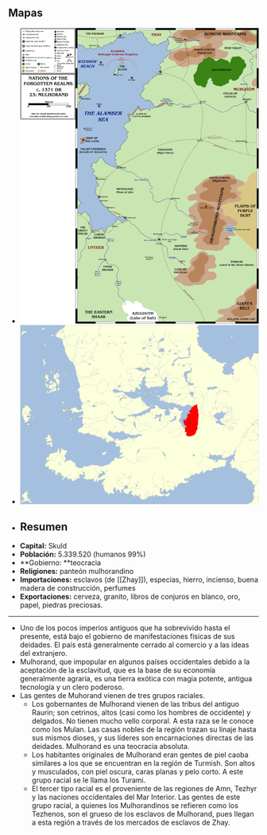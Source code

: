 ## Mapas
- ![YGZkPtRe2JxvMZOD-mulhorand.png](../assets/YGZkPtRe2JxvMZOD-mulhorand_1740319413468_0.png)
- ![ACWLq5UfN8wJR7fD-mulhorand-location.png](../assets/ACWLq5UfN8wJR7fD-mulhorand-location_1740319418411_0.png)
- ## Resumen
- **Capital:** Skuld
- **Población:** 5.339.520 (humanos 99%)
- **Gobierno: **teocracia
- **Religiones:** panteón mulhorandino
- **Importaciones:** esclavos (de [[Zhay]]), especias, hierro, incienso, buena madera de construcción, perfumes
- **Exportaciones:** cerveza, granito, libros de conjuros en blanco, oro, papel, piedras preciosas.
- ---
- Uno de los pocos imperios antiguos que ha sobrevivido hasta el presente, está bajo el gobierno de manifestaciones físicas de sus deidades. El país está generalmente cerrado al comercio y a las ideas del extranjero.
- Mulhorand, que impopular en algunos países occidentales debido a la aceptación de la esclavitud, que es la base de su economía generalmente agraria, es una tierra exótica con magia potente, antigua tecnología y un clero poderoso.
- Las gentes de Muhorand vienen de tres grupos raciales.
	- Los gobernantes de Mulhorand vienen de las tribus del antiguo Raurin; son cetrinos, altos (casi como los hombres de occidente) y delgados. No tienen mucho vello corporal. A esta raza se le conoce como los Mulan. Las casas nobles de la región trazan su linaje hasta sus mismos dioses, y sus líderes son encarnaciones directas de las deidades. Mulhorand es una teocracia absoluta.
	- Los habitantes originales de Mulhorand eran gentes de piel caoba similares a los que se encuentran en la región de Turmish. Son altos y musculados, con piel oscura, caras planas y pelo corto. A este grupo racial se le llama los Turami.
	- El tercer tipo racial es el proveniente de las regiones de Amn, Tezhyr y las naciones occidentales del Mar Interior. Las gentes de este grupo racial, a quienes los Mulhorandinos se refieren como los Tezhenos, son el grueso de los esclavos de Mulhorand, pues llegan a esta región a través de los mercados de esclavos de Zhay.